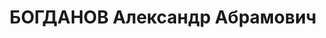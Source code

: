 ---
title: БОГДАНОВ Александр Абрамович
description: "Род. в 1891, Гомель, еврей, обр.: высшее, б/п. Проживал: Москва, ул.\
  \ Мытная, д. 23, кв. 376. Гл. инженер службы электрохозяйства Московского трамвайного\
  \ треста. \n  Арестован 03.07.1937. Обв. в участии в к.-р. террористической организации.\
  \ Приговор: ВК ВС СССР, 31.10.1937 – ВМН. Расстрелян 01.11.1937, г.Москва. \n  Реабилитирован\
  \ ВК ВС СССР 28.11.1956"
---